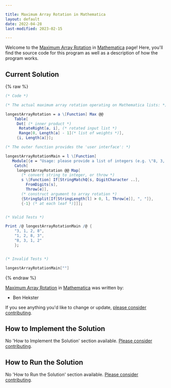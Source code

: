 ```yaml
---

title: Maximum Array Rotation in Mathematica
layout: default
date: 2022-04-28
last-modified: 2023-02-15

---
```


Welcome to the [Maximum Array Rotation](https://sampleprograms.io/projects/maximum-array-rotation) in [Mathematica](https://sampleprograms.io/languages/mathematica) page! Here, you'll find the source code for this program as well as a description of how the program works.

## Current Solution

{% raw %}

```mathematica
(* Code *)

(* The actual maximum array rotation operating on Mathematica lists: *)

longestArrayRotation = a \[Function] Max @@
    Table[
     Dot[ (* inner product *)
      RotateRight[a, i], (* rotated input list *)
      Range[0, Length[a] - 1](* list of weights *)],
     {i, Length[a]}];

(* The outer function provides the 'user interface': *)

longestArrayRotationMain = l \[Function]
   Module[{e = "Usage: please provide a list of integers (e.g. \"8, 3, 1, 2\")"},
    Catch[
     longestArrayRotation @@ Map[
       (* convert string to integer, or throw *)
       s \[Function] If[StringMatchQ[s, DigitCharacter ..],
         FromDigits[s],
         Throw[e]],
       (* construct argument to array rotation *)
       {StringSplit[If[StringLength[l] > 0, l, Throw[e]], ", "]},
       {-1} (* at each leaf *)]]];


(* Valid Tests *)

Print /@ longestArrayRotationMain /@ {
    "3, 1, 2, 8",
    "1, 2, 8, 3",
    "8, 3, 1, 2"
    };


(* Invalid Tests *)

longestArrayRotationMain[""]
```

{% endraw %}

[Maximum Array Rotation](https://sampleprograms.io/projects/maximum-array-rotation) in [Mathematica](https://sampleprograms.io/languages/mathematica) was written by:

- Ben Hekster

If you see anything you'd like to change or update, [please consider contributing](https://github.com/TheRenegadeCoder/sample-programs).

## How to Implement the Solution

No 'How to Implement the Solution' section available. [Please consider contributing](https://github.com/TheRenegadeCoder/sample-programs-website).

## How to Run the Solution

No 'How to Run the Solution' section available. [Please consider contributing](https://github.com/TheRenegadeCoder/sample-programs-website).